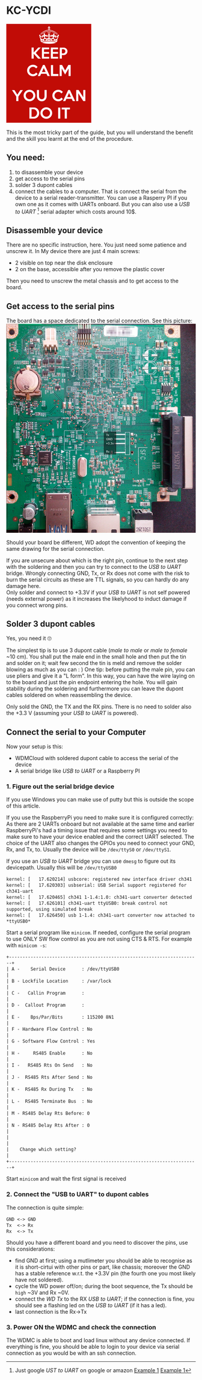 # KC-YCDI

![Keep calm, You can do it](KC-YCDI.png)

This is the most tricky part of the guide, but you will understand the benefit and the skill you learnt at the end of the procedure.

## You need:
1. to disassemble your device
2. get access to the serial pins
3. solder 3 dupont cables
4. connect the cables to a computer. That is connect the serial from the device to a serial reader-transmitter. You can use a Rasperry PI if you own one as it comes with UARTs onboard. But you can also use a _USB to UART_ [^1] serial adapter which costs around 10$.

## Disassemble your device

There are no specific instruction, here. You just need some patience and unscrew it.
In My device there are just 4 main screws:
+ 2 visible on top near the disk enclosure
+ 2 on the base, accessible after you remove the plastic cover

Then you need to unscrew the metal chassis and to get access to the board.

## Get access to the serial pins

The board has a space dedicated to the serial connection. See this picture:
![Bottom side of the board](Bottom.jpg)

Should your board be different, WD adopt the convention of keeping the same drawing for the serial connection.

If you are unsecure about which is the right pin, continue to the next step with the soldering and then you can try to connect to the _USB to UART_ bridge.
Wrongly connecting GND, Tx, or Rx does not come with the risk to burn the serial circuits as these are TTL signals, so you can hardly do any damage here.      
Only solder and connect to +3.3V if your _USB to UART_ is not self powered (needs external power) as it increases the likelyhood to induct damage if you connect wrong pins.

## Solder 3 dupont cables

Yes, you need it :roll_eyes:

The simplest tip is to use 3 dupont cable (_male to male_ or _male to female_ ~10 cm).
You shall put the male end in the small hole and then put the tin and solder on it; wait few second the tin is meld and remove the solder blowing as much as you can : )
One tip: before putting the male pin, you can use pliers and give it a "L form". In this way, you can have the wire laying on to the board and just the pin endpoint entering the hole. You will gain stability during the soldering and furthermore you can leave the dupont cables soldered on when reassembling the device.

Only sold the GND, the TX and the RX pins. There is no need to solder also the +3.3 V (assuming your _USB to UART_ is powered).

## Connect the serial to your Computer

Now your setup is this:
+ WDMCloud with soldered dupont cable to access the serial of the device
+ A serial bridge like _USB to UART_ or a Raspberry PI

### 1. Figure out the serial bridge device
If you use Windows you can make use of putty but this is outside the scope of this article.

If you use the RaspberryPi you need to make sure it is configured correctly: As there are 2 UARTs onboard but not available at the same time and earlier RaspberryPi's had a timing issue that requires some settings you need to make sure to have your device enabled and the correct UART selected. The choice of the UART also changes the GPIOs you need to connect your GND, Rx, and Tx, to. Usually the device will be `/dev/ttyS0` or `/dev/ttyS1`.

If you use an _USB to UART_ bridge you can use `dmesg` to figure out its devicepath. Usually this will be `/dev/ttyUSB0`
```
kernel: [   17.620214] usbcore: registered new interface driver ch341
kernel: [   17.620303] usbserial: USB Serial support registered for ch341-uart
kernel: [   17.620465] ch341 1-1.4:1.0: ch341-uart converter detected
kernel: [   17.626101] ch341-uart ttyUSB0: break control not supported, using simulated break
kernel: [   17.626450] usb 1-1.4: ch341-uart converter now attached to *ttyUSB0*
```

Start a serial program like `minicom`.
If needed, configure the serial program to use ONLY SW flow control as you are not using CTS & RTS.
For example with `minicom -s`:
```
+-----------------------------------------------------------------------+
| A -    Serial Device      : /dev/ttyUSB0                              |
| B - Lockfile Location     : /var/lock                                 |
| C -   Callin Program      :                                           |
| D -  Callout Program      :                                           |
| E -    Bps/Par/Bits       : 115200 8N1                                |
| F - Hardware Flow Control : No                                        |
| G - Software Flow Control : Yes                                       |
| H -     RS485 Enable      : No                                        |
| I -   RS485 Rts On Send   : No                                        |
| J -  RS485 Rts After Send : No                                        |
| K -  RS485 Rx During Tx   : No                                        |
| L -  RS485 Terminate Bus  : No                                        |
| M - RS485 Delay Rts Before: 0                                         |
| N - RS485 Delay Rts After : 0                                         |
|                                                                       |
|    Change which setting?                                              |
+-----------------------------------------------------------------------+
```
Start `minicom` and wait the first signal is received

### 2. Connect the "USB to UART" to dupont cables

The connection is quite simple:
```
GND <-> GND
Tx  <-> Rx
Rx  <-> Tx
```

Should you have a different board and you need to discover the pins, use this considerations:
+ find GND at first; using a mutlimeter you should be able to recognise as it is short-cirtui with other pins or part, like chassis; moreover the GND has a stable reference w.r.t. the +3.3V pin (the fourth one you most likely have not soldered).
+ cycle the WD power off/on; during the boot sequence, the Tx should be `high` ~3V and Rx ~0V. 
+ connect the _WD Tx_ to the RX _USB to UART_; if the connection is fine, you should see a flashing led on the _USB to UART_ (if it has a led).
+ last connection is the Rx->Tx

### 3. Power ON the WDMC and check the connection

The WDMC is able to boot and load linux without any device connected.
If everything is fine, you should be able to login to your device via serial connection as you would be with an ssh connection.

[^1]: Just google _UST to UART_ on google or amazon
[Example 1](https://www.amazon.de/-/en/Mountaineer-CP2104-USB-Module-Converter-Compatible/dp/B01CYBHM26/ref=sr_1_3?crid=38G2KJ58ADXYF&keywords=usb%2Bauf%2Buart&qid=1648975046&sprefix=usb%2Bto%2Buart%2Caps%2C82&sr=8-3&th=1)
[Example 1](https://www.amazon.de/-/en/gp/product/B089YTXK8V/ref=ppx_yo_dt_b_search_asin_title?ie=UTF8&psc=1)
